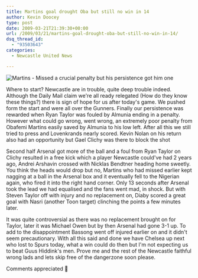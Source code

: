 ```yaml
---
title: Martins goal drought Oba but still no win in 14
author: Kevin Doocey
type: post
date: 2009-03-21T21:39:30+00:00
url: /2009/03/21/martins-goal-drought-oba-but-still-no-win-in-14/
dsq_thread_id:
  - "93503643"
categories:
  - Newcastle United News

---
```

![Martins - Missed a crucial penalty but his persistence got him one](http://static.guim.co.uk/sys-images/Football/Pix/pictures/2008/05/14/ObafemiMartinsReutersPhilNoble1.jpg)

Where to start? Newcastle are in trouble, quite deep trouble indeed. Although the Daily Mail claim we're all ready relegated (How do they know these things?) there is sign of hope for us after today's game. We pushed form the start and were all over the Gunners. Finally our persistence was rewarded when Ryan Taylor was fouled by Almunia ending in a penalty. However what could go wrong, went wrong, an extremely poor penalty from Obafemi Martins easily saved by Almunia to his low left. After all this we still tried to press and Lovenkrands nearly scored. Kevin Nolan on his return also had an opportunity but Gael Clichy was there to block the shot

Second half Arsenal got more of the ball and a foul from Ryan Taylor on Clichy resulted in a free kick which a player Newcastle could've had 2 years ago, Andrei Arshavin crossed with Nicklas Bendtner heading home sweetly. You think the heads would drop but no, Martins who had missed earlier kept nagging at a ball in the Arsenal box and it eventually fell to the Nigerian again, who fired it into the right hand corner. Only 13 seconds after Arsenal took the lead we had equalised and the fans went mad, in shock. But with Steven Taylor off with injury and no replacement on, Diaby scored a great goal with Nasri (another Toon target) clinching the points a few minutes later.

It was quite controversial as there was no replacement brought on for Taylor, later it was Michael Owen but by then Arsenal had gone 3-1 up. To add to the disappointment Bassong went off injured earlier on and it didn't seem precautionary. With all this said and done we have Chelsea up next who lost to Spurs today, what a win could do then but I'm not expecting us to beat Guus Hiddink's men. Prove me and the rest of the Newcastle faithful wrong lads and lets skip free of the dangerzone soon please.

Comments appreciated 🙂
